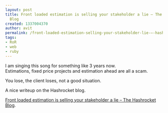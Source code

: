 ```yaml
---
layout: post
title: Front loaded estimation is selling your stakeholder a lie – The Hashrocket
  Blog
created: 1337004370
author: avit
permalink: /front-loaded-estimation-selling-your-stakeholder-lie-–-hashrocket-blog
tags:
- RoR
- web
- ruby
---
```

<p>I am singing this song for something like 3 years now.<br />
Estimations, fixed price projects and estimation ahead are all a scam.</p>
<p>You lose, the client loses, not a good situation.</p>
<p>A nice writeup on the Hashrocket blog.</p>
<p><a href="http://blog.hashrocket.com/posts/front-loaded-estimation-is-selling-your-stakeholder-a-lie">Front loaded estimation is selling your stakeholder a lie – The Hashrocket Blog</a>.</p>
